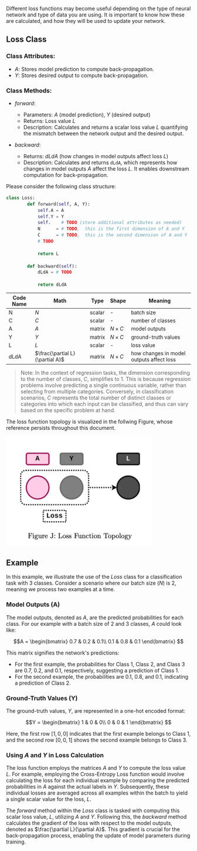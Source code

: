 Different loss functions may become useful depending on the type of neural network and type of data you are using. It is important to know how these are calculated, and how they will be used to update your network. 

## Loss Class

### Class Attributes:
- $A$: Stores model prediction to compute back-propagation.
- $Y$: Stores desired output to compute back-propagation.

### Class Methods:
- $forward$: 
  - Parameters: $A$ (model prediction), $Y$ (desired output)
  - Returns: Loss value $L$
  - Description: Calculates and returns a scalar loss value $L$ quantifying the mismatch between the network output and the desired output.
  
- $backward$: 
  - Returns: $dLdA$ (how changes in model outputs affect loss $L$)
  - Description: Calculates and returns `dLdA`, which represents how changes in model outputs $A$ affect the loss $L$. It enables downstream computation for back-propagation.


Please consider the following class structure:
```python
class Loss:
        def forward(self, A, Y):
            self.A = A
            self.Y = Y
            self.    # TODO (store additional attributes as needed)
            N      = # TODO,  this is the first dimension of A and Y
            C      = # TODO,  this is the second dimension of A and Y
            # TODO

            return L

        def backward(self):
            dLdA = # TODO

            return dLdA
```

| Code Name | Math      | Type    | Shape | Meaning                                 |
|-----------|-----------|---------|-------|-----------------------------------------|
| N         | $N$   | scalar  | -     | batch size                              |
| C         | $C$   | scalar  | -     | number of classes                       |
| A         | $A$   | matrix  | $N \times C$ | model outputs                        |
| Y         | $Y$   | matrix  | $N \times C$ | ground-truth values                   |
| L         | $L$   | scalar  | -     | loss value                              |
| dLdA      | $\frac{\partial L}{\partial A}$ | matrix  | $N \times C$ | how changes in model outputs affect loss |

> Note: In the context of regression tasks, the dimension corresponding to the number of classes, $C$, simplifies to 1. This is because regression problems involve predicting a single continuous variable, rather than selecting from multiple categories. Conversely, in classification scenarios, $C$ represents the total number of distinct classes or categories into which each input can be classified, and thus can vary based on the specific problem at hand.
>

The loss function topology is visualized in the follwing Figure, whose reference persists throughout this document.

<img src="Loss_Function_Topology.png" alt="Loss_Function_Topology" width="400" height="300"/>

## Example

In this example, we illustrate the use of the $Loss$ class for a classification task with 3 classes. Consider a scenario where our batch size ($N$) is 2, meaning we process two examples at a time.

### Model Outputs (A)

The model outputs, denoted as $A$, are the predicted probabilities for each class. For our example with a batch size of 2 and 3 classes, $A$ could look like:

$$A = 
\begin{bmatrix}
0.7 & 0.2 & 0.1\\
0.1 & 0.8 & 0.1
\end{bmatrix}
$$

This matrix signifies the network's predictions:
- For the first example, the probabilities for Class 1, Class 2, and Class 3 are 0.7, 0.2, and 0.1, respectively, suggesting a prediction of Class 1.
- For the second example, the probabilities are 0.1, 0.8, and 0.1, indicating a prediction of Class 2.

### Ground-Truth Values (Y)

The ground-truth values, $Y$, are represented in a one-hot encoded format:


$$Y = 
\begin{bmatrix}
1 & 0 & 0\\
0 & 0 & 1
\end{bmatrix}
$$

Here, the first row $[1, 0, 0]$ indicates that the first example belongs to Class 1, and the second row $[0, 0, 1]$ shows the second example belongs to Class 3.

### Using $A$ and $Y$ in Loss Calculation

The loss function employs the matrices $A$ and $Y$ to compute the loss value $L$. For example, employing the Cross-Entropy Loss function would involve calculating the loss for each individual example by comparing the predicted probabilities in $A$ against the actual labels in $Y$. Subsequently, these individual losses are averaged across all examples within the batch to yield a single scalar value for the loss, $L$.

The $forward$ method within the $Loss$ class is tasked with computing this scalar loss value, $L$, utilizing $A$ and $Y$. Following this, the $backward$ method calculates the gradient of the loss with respect to the model outputs, denoted as $\frac{\partial L}{\partial A}$. This gradient is crucial for the back-propagation process, enabling the update of model parameters during training.

